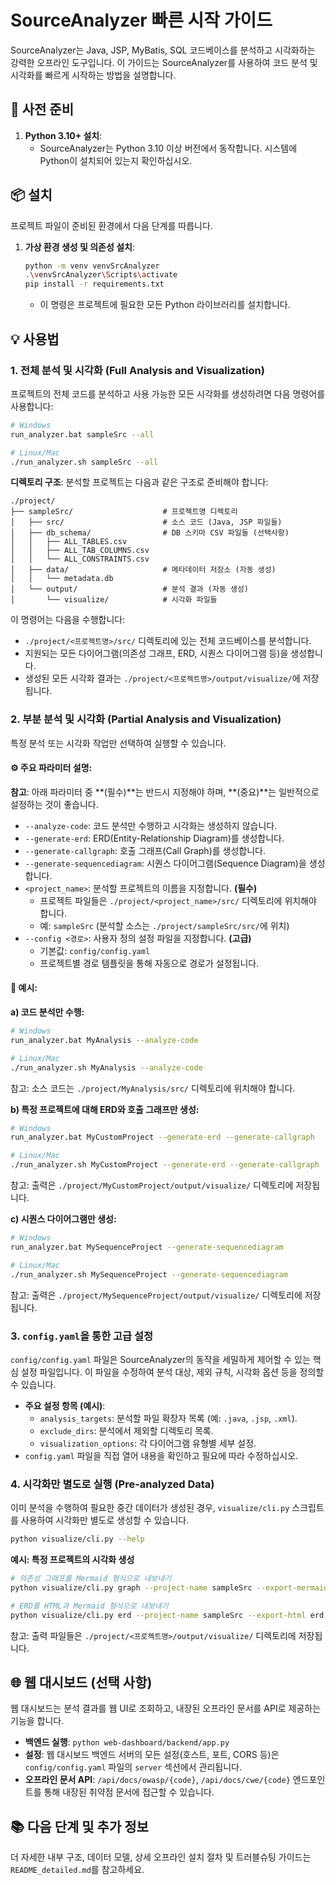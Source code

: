 # SourceAnalyzer 빠른 시작 가이드

SourceAnalyzer는 Java, JSP, MyBatis, SQL 코드베이스를 분석하고 시각화하는 강력한 오프라인 도구입니다. 이 가이드는 SourceAnalyzer를 사용하여 코드 분석 및 시각화를 빠르게 시작하는 방법을 설명합니다.

## 🚀 사전 준비

1.  **Python 3.10+ 설치**:
    *   SourceAnalyzer는 Python 3.10 이상 버전에서 동작합니다. 시스템에 Python이 설치되어 있는지 확인하십시오.

## 📦 설치

프로젝트 파일이 준비된 환경에서 다음 단계를 따릅니다.

1.  **가상 환경 생성 및 의존성 설치**:
    ```bash
    python -m venv venvSrcAnalyzer
    .\venvSrcAnalyzer\Scripts\activate
    pip install -r requirements.txt
    ```
    *   이 명령은 프로젝트에 필요한 모든 Python 라이브러리를 설치합니다.

## 💡 사용법

### 1. 전체 분석 및 시각화 (Full Analysis and Visualization)

프로젝트의 전체 코드를 분석하고 사용 가능한 모든 시각화를 생성하려면 다음 명령어를 사용합니다:

```bash
# Windows
run_analyzer.bat sampleSrc --all

# Linux/Mac
./run_analyzer.sh sampleSrc --all
```

**디렉토리 구조**:
분석할 프로젝트는 다음과 같은 구조로 준비해야 합니다:
```
./project/
├── sampleSrc/                    # 프로젝트명 디렉토리
│   ├── src/                      # 소스 코드 (Java, JSP 파일들)
│   ├── db_schema/                # DB 스키마 CSV 파일들 (선택사항)
│   │   ├── ALL_TABLES.csv
│   │   ├── ALL_TAB_COLUMNS.csv
│   │   └── ALL_CONSTRAINTS.csv
│   ├── data/                     # 메타데이터 저장소 (자동 생성)
│   │   └── metadata.db
│   └── output/                   # 분석 결과 (자동 생성)
│       └── visualize/            # 시각화 파일들
```

이 명령어는 다음을 수행합니다:
*   `./project/<프로젝트명>/src/` 디렉토리에 있는 전체 코드베이스를 분석합니다.
*   지원되는 모든 다이어그램(의존성 그래프, ERD, 시퀀스 다이어그램 등)을 생성합니다.
*   생성된 모든 시각화 결과는 `./project/<프로젝트명>/output/visualize/`에 저장됩니다.

### 2. 부분 분석 및 시각화 (Partial Analysis and Visualization)

특정 분석 또는 시각화 작업만 선택하여 실행할 수 있습니다.

#### ⚙️ 주요 파라미터 설명:

**참고**: 아래 파라미터 중 **(필수)**는 반드시 지정해야 하며, **(중요)**는 일반적으로 설정하는 것이 좋습니다.

*   `--analyze-code`: 코드 분석만 수행하고 시각화는 생성하지 않습니다.
*   `--generate-erd`: ERD(Entity-Relationship Diagram)를 생성합니다.
*   `--generate-callgraph`: 호출 그래프(Call Graph)를 생성합니다.
*   `--generate-sequencediagram`: 시퀀스 다이어그램(Sequence Diagram)을 생성합니다.
*   `<project_name>`: 분석할 프로젝트의 이름을 지정합니다. **(필수)**
    *   프로젝트 파일들은 `./project/<project_name>/src/` 디렉토리에 위치해야 합니다.
    *   예: `sampleSrc` (분석할 소스는 `./project/sampleSrc/src/`에 위치)
*   `--config <경로>`: 사용자 정의 설정 파일을 지정합니다. **(고급)**
    *   기본값: `config/config.yaml`
    *   프로젝트별 경로 템플릿을 통해 자동으로 경로가 설정됩니다.

#### 📝 예시:

**a) 코드 분석만 수행:**

```bash
# Windows
run_analyzer.bat MyAnalysis --analyze-code

# Linux/Mac  
./run_analyzer.sh MyAnalysis --analyze-code
```

참고: 소스 코드는 `./project/MyAnalysis/src/` 디렉토리에 위치해야 합니다.

**b) 특정 프로젝트에 대해 ERD와 호출 그래프만 생성:**

```bash
# Windows
run_analyzer.bat MyCustomProject --generate-erd --generate-callgraph

# Linux/Mac
./run_analyzer.sh MyCustomProject --generate-erd --generate-callgraph
```

참고: 출력은 `./project/MyCustomProject/output/visualize/` 디렉토리에 저장됩니다.

**c) 시퀀스 다이어그램만 생성:**

```bash
# Windows
run_analyzer.bat MySequenceProject --generate-sequencediagram

# Linux/Mac
./run_analyzer.sh MySequenceProject --generate-sequencediagram
```

참고: 출력은 `./project/MySequenceProject/output/visualize/` 디렉토리에 저장됩니다.

### 3. `config.yaml`을 통한 고급 설정

`config/config.yaml` 파일은 SourceAnalyzer의 동작을 세밀하게 제어할 수 있는 핵심 설정 파일입니다. 이 파일을 수정하여 분석 대상, 제외 규칙, 시각화 옵션 등을 정의할 수 있습니다.

*   **주요 설정 항목 (예시)**:
    *   `analysis_targets`: 분석할 파일 확장자 목록 (예: `.java`, `.jsp`, `.xml`).
    *   `exclude_dirs`: 분석에서 제외할 디렉토리 목록.
    *   `visualization_options`: 각 다이어그램 유형별 세부 설정.
*   `config.yaml` 파일을 직접 열어 내용을 확인하고 필요에 따라 수정하십시오.

### 4. 시각화만 별도로 실행 (Pre-analyzed Data)

이미 분석을 수행하여 필요한 중간 데이터가 생성된 경우, `visualize/cli.py` 스크립트를 사용하여 시각화만 별도로 생성할 수 있습니다.

```bash
python visualize/cli.py --help
```

**예시: 특정 프로젝트의 시각화 생성**
```bash
# 의존성 그래프를 Mermaid 형식으로 내보내기
python visualize/cli.py graph --project-name sampleSrc --export-mermaid dependency_graph.md

# ERD를 HTML과 Mermaid 형식으로 내보내기
python visualize/cli.py erd --project-name sampleSrc --export-html erd.html --export-mermaid erd.md
```

참고: 출력 파일들은 `./project/<프로젝트명>/output/visualize/` 디렉토리에 저장됩니다.

## 🌐 웹 대시보드 (선택 사항)

웹 대시보드는 분석 결과를 웹 UI로 조회하고, 내장된 오프라인 문서를 API로 제공하는 기능을 합니다.

*   **백엔드 실행**: `python web-dashboard/backend/app.py`
*   **설정**: 웹 대시보드 백엔드 서버의 모든 설정(호스트, 포트, CORS 등)은 `config/config.yaml` 파일의 `server` 섹션에서 관리됩니다.
*   **오프라인 문서 API**: `/api/docs/owasp/{code}`, `/api/docs/cwe/{code}` 엔드포인트를 통해 내장된 취약점 문서에 접근할 수 있습니다.

## 📚 다음 단계 및 추가 정보

더 자세한 내부 구조, 데이터 모델, 상세 오프라인 설치 절차 및 트러블슈팅 가이드는 `README_detailed.md`를 참고하세요.